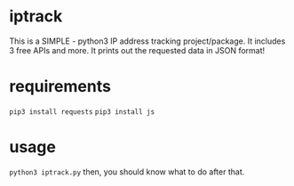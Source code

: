 # iptrack
This is a SIMPLE - python3 IP address tracking project/package. It includes 3 free APIs and more. It prints out the requested data in JSON format!

# requirements
```pip3 install requests```
```pip3 install js```

# usage
```python3 iptrack.py``` then, you should know what to do after that.
